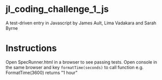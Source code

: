 # jl_coding_challenge_1_js

A test-driven entry in Javascript by James Ault, Lima Vadakara and Sarah Byrne

Instructions
============
Open SpecRunner.html in a browser to see passing tests.
Open console in the same browser and key ```formatTime(seconds)``` to call function e.g. FormatTime(3600) returns "1 hour"